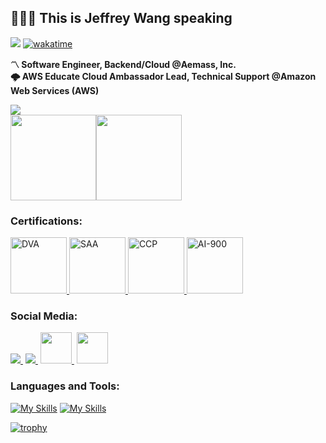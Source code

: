<h2 align="left">🧑🏻‍💻 This is Jeffrey Wang speaking</h2>

![](https://komarev.com/ghpvc/?username=Jeffreywangzhi&color=green)
[![wakatime](https://wakatime.com/badge/user/55ee414b-8417-43e7-b4ad-53abd3e2836f.svg)](https://wakatime.com/@55ee414b-8417-43e7-b4ad-53abd3e2836f)

**〽️ Software Engineer, Backend/Cloud @Aemass, Inc.**</br>
**🌩️ AWS Educate Cloud Ambassador Lead, Technical Support @Amazon Web Services (AWS)**</br>

<div align=left> 
  <img src="https://github-stats-alpha.vercel.app/api?username=jeffreywangzhi&&cc=0a0f0b&tc=37BCF2&ic=e4e2e2">
</div>

<div style="display:flex;justify-content:left;">
  <img height="137px" src="https://github-readme-stats-sigma-five.vercel.app/api?username=jeffreywangzhi&theme=merko&show_icons=true" />
  <img height="137px" src="https://github-readme-stats.vercel.app/api/top-langs/?username=jeffreywangzhi&theme=merko&layout=compact&hide=css,php,hack&exclude_repo=blockchain-data-download" />
</div>

<h3>Certifications:</h3>

<p> <a href="https://www.credly.com/badges/41ed1751-a694-450f-b4e2-2acdb49f9b15" target="_blank"> <img src="https://images.credly.com/size/340x340/images/b9feab85-1a43-4f6c-99a5-631b88d5461b/image.png" alt="DVA" width="90" height="90"/></a><a href="https://www.credly.com/badges/d8627a9f-e177-4d9d-9c72-87eca5268374" target="_blank"> <img src="https://images.credly.com/size/340x340/images/0e284c3f-5164-4b21-8660-0d84737941bc/image.png" alt="SAA" width="90" height="90"/></a><a href="https://www.credly.com/badges/e7dcc26d-acc8-4c4f-b6dc-5d1e311538ea" target="_blank"> <img src="https://images.credly.com/size/340x340/images/00634f82-b07f-4bbd-a6bb-53de397fc3a6/image.png" alt="CCP" width="90" height="90"/></a><a href="https://www.credly.com/badges/1edb09d9-6150-49ae-9e69-36cd731877ac" target="_blank"> <img src="https://images.credly.com/size/340x340/images/4136ced8-75d5-4afb-8677-40b6236e2672/azure-ai-fundamentals-600x600.png" alt="AI-900" width="90" height="90"/></a> </p>

<h3>Social Media:</h3>

<p align="left">
  <a href="https://www.instagram.com/jeffreywangv1.0/" style="margin-right: 3pt">
    <img src="https://skillicons.dev/icons?i=instagram" />
  </a>
  <a href="https://www.linkedin.com/in/jeffrey-wang-854432219/" style="margin-right: 3pt">
    <img src="https://skillicons.dev/icons?i=linkedin" />
  </a>
  <a href="https://jeffreywangzhi.medium.com/" style="margin-right: 3pt">
    <img src="https://upload.wikimedia.org/wikipedia/commons/thumb/e/ec/Medium_logo_Monogram.svg/1200px-Medium_logo_Monogram.svg.png" width="50" height="50"/>
  </a>
  <a href="https://linktr.ee/jeffreywangzhi" >
  <img src="https://api.blog.production.linktr.ee/wp-content/uploads/2022/06/Avatar-Symbol-Canopy.png" width="50" height="50"/>
  </a>
</p>

<h3>Languages and Tools:</h3>

[![My Skills](https://skillicons.dev/icons?i=cpp,cs,java,js,nodejs,python,php,mysql)](https://skillicons.dev)
[![My Skills](https://skillicons.dev/icons?i=graphql,aws,azure,git,docker,postman,net,linux)](https://skillicons.dev)

[![trophy](https://github-profile-trophy.vercel.app/?username=JeffreyWangzhi&theme=onedark&row=2&column=4&margin-w=15&margin-h=15)](https://github-profile-trophy.vercel.app/?username=JeffreyWangzhi&theme=onedark&row=2&column=4&margin-w=15&margin-h=15)
